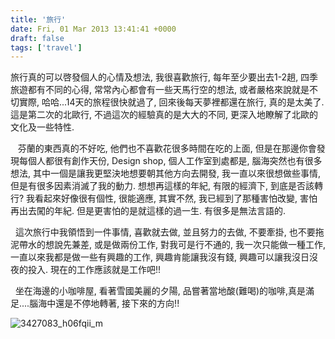 ```yaml
---
title: '旅行'
date: Fri, 01 Mar 2013 13:41:41 +0000
draft: false
tags: ['travel']
---
```


旅行真的可以啓發個人的心情及想法, 我很喜歡旅行, 每年至少要出去1-2趟, 四季旅遊都有不同的心得, 常常內心都會有一些天馬行空的想法, 或者嚴格來說就是不切實際, 哈哈...14天的旅程很快就過了, 回來後每天夢裡都還在旅行, 真的是太美了. 這是第二次的北歐行, 不過這次的經驗真的是大大的不同, 更深入地瞭解了北歐的文化及一些特性.

   芬蘭的東西真的不好吃, 他們也不喜歡花很多時間在吃的上面, 但是在那邊你會發現每個人都很有創作天份, Design shop, 個人工作室到處都是, 腦海突然也有很多想法, 其中一個是讓我更堅決地想要朝其他方向去開發, 我一直以來很想做些事情, 但是有很多因素消滅了我的動力. 想想再這樣的年紀, 有限的經濟下, 到底是否該轉行? 我看起來好像很有個性, 很能適應, 其實不然, 我已經到了那種害怕改變, 害怕再出去闖的年紀. 但是更害怕的是就這樣的過一生. 有很多是無法言語的.

  這次旅行中我領悟到一件事情, 喜歡就去做, 並且努力的去做, 不要牽掛, 也不要拖泥帶水的想說先兼差, 或是做兩份工作, 對我可是行不通的, 我一次只能做一種工作, 一直以來我都是做一些有興趣的工作, 興趣肯能讓我沒有錢, 興趣可以讓我沒日沒夜的投入. 現在的工作應該就是工作吧!!

  坐在海邊的小咖啡屋, 看著雪國美麗的夕陽, 品嘗著當地酸(難喝)的咖啡,真是滿足....腦海中還是不停地轉著, 接下來的方向!!

![3427083_h06fqii_m](https://sarahu.files.wordpress.com/2013/11/3427083_h06fqii_m.jpg)